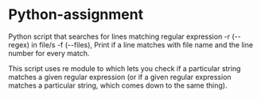 # Python-assignment

Python script that searches for lines matching regular expression -r (--regex) in file/s -f (--files), Print if a line matches with file name and the line number for every match.

This script uses re module to which lets you check if a particular string matches a given regular expression (or if a given regular expression matches a particular string, which comes down to the same thing).


